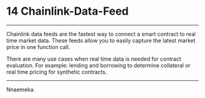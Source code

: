 # 14 Chainlink-Data-Feed

---

Chainlink data feeds are the fastest way to connect a smart contract to real time market data. These feeds allow you to easily capture the latest market price in one function call.

There are many use cases when real time data is needed for contract evaluation. For example: lending and borrowing to determine collateral or real time pricing for synthetic contracts.

---

Nnaemeka.
